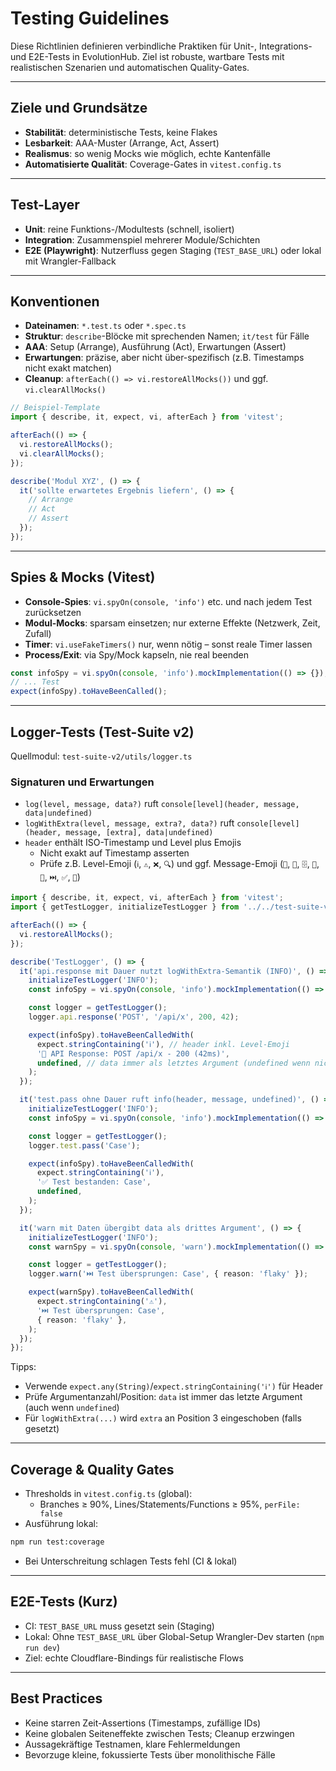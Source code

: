 # Testing Guidelines

Diese Richtlinien definieren verbindliche Praktiken für Unit-, Integrations- und E2E-Tests in EvolutionHub. Ziel ist robuste, wartbare Tests mit realistischen Szenarien und automatischen Quality-Gates.

---

## Ziele und Grundsätze
- **Stabilität**: deterministische Tests, keine Flakes
- **Lesbarkeit**: AAA-Muster (Arrange, Act, Assert)
- **Realismus**: so wenig Mocks wie möglich, echte Kantenfälle
- **Automatisierte Qualität**: Coverage-Gates in `vitest.config.ts`

---

## Test-Layer
- **Unit**: reine Funktions-/Modultests (schnell, isoliert)
- **Integration**: Zusammenspiel mehrerer Module/Schichten
- **E2E (Playwright)**: Nutzerfluss gegen Staging (`TEST_BASE_URL`) oder lokal mit Wrangler-Fallback

---

## Konventionen
- **Dateinamen**: `*.test.ts` oder `*.spec.ts`
- **Struktur**: `describe`-Blöcke mit sprechenden Namen; `it/test` für Fälle
- **AAA**: Setup (Arrange), Ausführung (Act), Erwartungen (Assert)
- **Erwartungen**: präzise, aber nicht über-spezifisch (z.B. Timestamps nicht exakt matchen)
- **Cleanup**: `afterEach(() => vi.restoreAllMocks())` und ggf. `vi.clearAllMocks()`

```ts
// Beispiel-Template
import { describe, it, expect, vi, afterEach } from 'vitest';

afterEach(() => {
  vi.restoreAllMocks();
  vi.clearAllMocks();
});

describe('Modul XYZ', () => {
  it('sollte erwartetes Ergebnis liefern', () => {
    // Arrange
    // Act
    // Assert
  });
});
```

---

## Spies & Mocks (Vitest)
- **Console-Spies**: `vi.spyOn(console, 'info')` etc. und nach jedem Test zurücksetzen
- **Modul-Mocks**: sparsam einsetzen; nur externe Effekte (Netzwerk, Zeit, Zufall)
- **Timer**: `vi.useFakeTimers()` nur, wenn nötig – sonst reale Timer lassen
- **Process/Exit**: via Spy/Mock kapseln, nie real beenden

```ts
const infoSpy = vi.spyOn(console, 'info').mockImplementation(() => {});
// ... Test
expect(infoSpy).toHaveBeenCalled();
```

---

## Logger-Tests (Test-Suite v2)
Quellmodul: `test-suite-v2/utils/logger.ts`

### Signaturen und Erwartungen
- `log(level, message, data?)` ruft `console[level](header, message, data|undefined)`
- `logWithExtra(level, message, extra?, data?)` ruft `console[level](header, message, [extra], data|undefined)`
- `header` enthält ISO-Timestamp und Level plus Emojis
  - Nicht exakt auf Timestamp asserten
  - Prüfe z.B. Level-Emoji (`ℹ️`, `⚠️`, `❌`, `🔍`) und ggf. Message-Emoji (`📨`, `📡`, `🗄️`, `🐌`, `🧠`, `⏭️`, `✅`, `🚀`)

```ts
import { describe, it, expect, vi, afterEach } from 'vitest';
import { getTestLogger, initializeTestLogger } from '../../test-suite-v2/utils/logger';

afterEach(() => {
  vi.restoreAllMocks();
});

describe('TestLogger', () => {
  it('api.response mit Dauer nutzt logWithExtra-Semantik (INFO)', () => {
    initializeTestLogger('INFO');
    const infoSpy = vi.spyOn(console, 'info').mockImplementation(() => {});

    const logger = getTestLogger();
    logger.api.response('POST', '/api/x', 200, 42);

    expect(infoSpy).toHaveBeenCalledWith(
      expect.stringContaining('ℹ️'), // header inkl. Level-Emoji
      '📨 API Response: POST /api/x - 200 (42ms)',
      undefined, // data immer als letztes Argument (undefined wenn nicht gesetzt)
    );
  });

  it('test.pass ohne Dauer ruft info(header, message, undefined)', () => {
    initializeTestLogger('INFO');
    const infoSpy = vi.spyOn(console, 'info').mockImplementation(() => {});

    const logger = getTestLogger();
    logger.test.pass('Case');

    expect(infoSpy).toHaveBeenCalledWith(
      expect.stringContaining('ℹ️'),
      '✅ Test bestanden: Case',
      undefined,
    );
  });

  it('warn mit Daten übergibt data als drittes Argument', () => {
    initializeTestLogger('INFO');
    const warnSpy = vi.spyOn(console, 'warn').mockImplementation(() => {});

    const logger = getTestLogger();
    logger.warn('⏭️ Test übersprungen: Case', { reason: 'flaky' });

    expect(warnSpy).toHaveBeenCalledWith(
      expect.stringContaining('⚠️'),
      '⏭️ Test übersprungen: Case',
      { reason: 'flaky' },
    );
  });
});
```

Tipps:
- Verwende `expect.any(String)`/`expect.stringContaining('ℹ️')` für Header
- Prüfe Argumentanzahl/Position: `data` ist immer das letzte Argument (auch wenn `undefined`)
- Für `logWithExtra(...)` wird `extra` an Position 3 eingeschoben (falls gesetzt)

---

## Coverage & Quality Gates
- Thresholds in `vitest.config.ts` (global):
  - Branches ≥ 90%, Lines/Statements/Functions ≥ 95%, `perFile: false`
- Ausführung lokal:

```bash
npm run test:coverage
```

- Bei Unterschreitung schlagen Tests fehl (CI & lokal)

---

## E2E-Tests (Kurz)
- CI: `TEST_BASE_URL` muss gesetzt sein (Staging)
- Lokal: Ohne `TEST_BASE_URL` über Global-Setup Wrangler-Dev starten (`npm run dev`)
- Ziel: echte Cloudflare-Bindings für realistische Flows

---

## Best Practices
- Keine starren Zeit-Assertions (Timestamps, zufällige IDs)
- Keine globalen Seiteneffekte zwischen Tests; Cleanup erzwingen
- Aussagekräftige Testnamen, klare Fehlermeldungen
- Bevorzuge kleine, fokussierte Tests über monolithische Fälle
